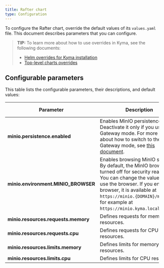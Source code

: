 ```yaml
---
title: Rafter chart
type: Configuration
---
```


To configure the Rafter chart, override the default values of its `values.yaml` file. This document describes parameters that you can configure.

>**TIP:** To learn more about how to use overrides in Kyma, see the following documents:
>* [Helm overrides for Kyma installation](/root/kyma/#configuration-helm-overrides-for-kyma-installation)
>* [Top-level charts overrides](/root/kyma/#configuration-helm-overrides-for-kyma-installation-top-level-charts-overrides)

## Configurable parameters

This table lists the configurable parameters, their descriptions, and default values:

| Parameter | Description | Default value |
|-----------|-------------|---------------|
| **minio.persistence.enabled** | Enables MinIO persistence. Deactivate it only if you use the Gateway mode. For more details about how to switch to the MinIO Gateway mode, see [this document](#tutorials-set-minio-to-gateway-mode). | `true` |
| **minio.environment.MINIO_BROWSER** | Enables browsing MinIO storage. By default, the MinIO browser is turned off for security reasons. You can change the value to `on` to use the browser. If you enable the browser, it is available at `https://minio.{DOMAIN}/minio/`, for example at `https://minio.kyma.local/minio/`. | `"off"` |
| **minio.resources.requests.memory** | Defines requests for memory resources. | `32Mi` |
| **minio.resources.requests.cpu** |  Defines requests for CPU resources. | `10m` |
| **minio.resources.limits.memory** |  Defines limits for memory resources. | `128Mi` |
| **minio.resources.limits.cpu** | Defines limits for CPU resources. | `100m` |
